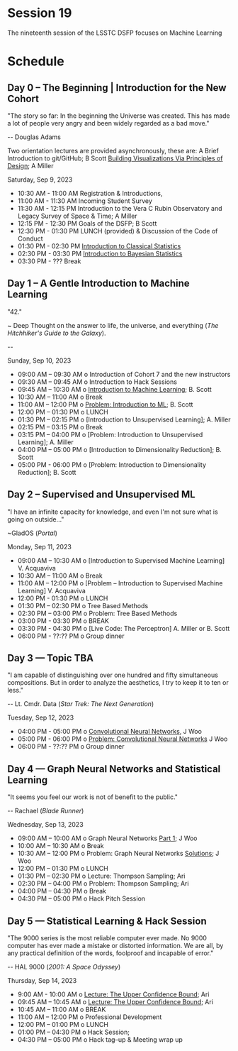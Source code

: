   # Session 19

The nineteenth session of the LSSTC DSFP focuses on Machine Learning

# Schedule

## Day 0 – The Beginning | Introduction for the New Cohort

"The story so far: In the beginning the Universe was created. This has made a lot of people very angry and been widely regarded as a bad move."

-- Douglas Adams 

Two orientation lectures are provided asynchronously, these are:
A Brief Introduction to git/GitHub; B Scott 
[Building Visualizations Via Principles of Design](Day0/TooBriefVisualization.ipynb); A Miller


Saturday, Sep 9, 2023 
* 10:30 AM - 11:00 AM Registration & Introductions,
* 11:00 AM - 11:30 AM Incoming Student Survey 
* 11:30 AM - 12:15 PM Introduction to the Vera C Rubin Observatory and Legacy Survey of Space & Time; A Miller
* 12:15 PM - 12:30 PM Goals of the DSFP; B Scott
* 12:30 PM - 01:30 PM LUNCH (provided) & Discussion of the Code of Conduct
* 01:30 PM - 02:30 PM [Introduction to Classical Statistics]()
* 02:30 PM - 03:30 PM [Introduction to Bayesian Statistics]()
* 03:30 PM - ??? Break
 
## Day 1 – A Gentle Introduction to Machine Learning 

"42."

~ Deep Thought on the answer to life, the universe, and everything (*The Hitchhiker's Guide to the Galaxy*). 

-- 

Sunday, Sep 10, 2023

 * 09:00 AM – 09:30 AM  o  Introduction of Cohort 7 and the new instructors
 * 09:30 AM – 09:45 AM  o  Introduction to Hack Sessions
 * 09:45 AM – 10:30 AM  o  [Introduction to Machine Learning](); B. Scott
 * 10:30 AM – 11:00 AM  o  Break
 * 11:00 AM – 12:00 PM  o  [Problem: Introduction to ML](Day1/IntroToScikitLearn.ipynb); B. Scott
 * 12:00 PM – 01:30 PM  o  LUNCH
 * 01:30 PM – 02:15 PM  o  [Introduction to Unsupervised Learning]; A. Miller
 * 02:15 PM – 03:15 PM  o  Break
 * 03:15 PM – 04:00 PM  o [Problem: Introduction to Unsupervised Learning]; A. Miller
 * 04:00 PM – 05:00 PM  o [Introduction to Dimensionality Reduction]; B. Scott
 * 05:00 PM - 06:00 PM  o [Problem: Introduction to Dimensionality Reduction]; B. Scott
 
## Day 2 – Supervised and Unsupervised ML 

"I have an infinite capacity for knowledge, and even I'm not sure what is going on outside..."

~GladOS (*Portal*)


Monday, Sep 11, 2023
 * 09:00 AM – 10:30 AM  o [Introduction to Supervised Machine Learning] V. Acquaviva
 * 10:30 AM – 11:00 AM  o  Break
 * 11:00 AM – 12:00 PM  o [Problem – Introduction to Supervised Machine Learning] V. Acquaviva
 * 12:00 PM - 01:30 PM o LUNCH 
 * 01:30 PM – 02:30 PM  o Tree Based Methods 
 * 02:30 PM – 03:00 PM  o Problem: Tree Based Methods
* 03:00 PM - 03:30 PM o BREAK 
* 03:30 PM - 04:30 PM o [Live Code: The Perceptron] A. Miller or B. Scott 
* 06:00 PM - ??:?? PM o Group dinner 
 
## Day 3 — Topic TBA

"I am capable of distinguishing over one hundred and fifty simultaneous compositions. But in order to analyze the aesthetics, I try to keep it to ten or less."

-- Lt. Cmdr. Data (*Star Trek: The Next Generation*)

Tuesday, Sep 12, 2023

* 04:00 PM - 05:00 PM o [Convolutional Neural Networks](), J Woo 
* 05:00 PM - 06:00 PM o [Problem: Convolutional Neural Networks]() J Woo
* 06:00 PM - ??:?? PM o Group dinner 

## Day 4 — Graph Neural Networks and Statistical Learning 

"It seems you feel our work is not of benefit to the public."

-- Rachael (*Blade Runner*)

Wednesday, Sep 13, 2023 
* 09:00 AM – 10:00 AM o Graph Neural Networks [Part 1](); J Woo
* 10:00 AM – 10:30 AM o Break 
* 10:30 AM – 12:00 PM o Problem: Graph Neural Networks [Solutions](); J Woo
* 12:00 PM – 01:30 PM o LUNCH 
* 01:30 PM – 02:30 PM o Lecture: Thompson Sampling; Ari
* 02:30 PM – 04:00 PM o Problem: Thompson Sampling; Ari 
* 04:00 PM – 04:30 PM o Break 
* 04:30 PM – 05:00 PM o Hack Pitch Session  
 
## Day 5 — Statistical Learning & Hack Session

"The 9000 series is the most reliable computer ever made. No 9000 computer has ever made a mistake or distorted information. We are all, by any practical definition of the words, foolproof and incapable of error."

-- HAL 9000 (*2001: A Space Odyssey*)

Thursday, Sep 14, 2023
* 9:00 AM - 10:00  AM o [Lecture: The Upper Confidence Bound](); Ari
* 09:45 AM – 10:45 AM o [Lecture: The Upper Confidence Bound](); Ari
* 10:45 AM – 11:00 AM o BREAK 
* 11:00 AM – 12:00 PM o Professional Development
* 12:00 PM – 01:00 PM o LUNCH 
* 01:00 PM – 04:30 PM o Hack Session;  
* 04:30 PM – 05:00 PM o Hack tag–up & Meeting wrap up 
